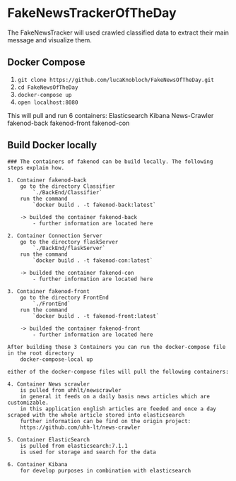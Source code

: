# FakeNewsTrackerOfTheDay

The FakeNewsTracker will used crawled classified data to extract their main message and visualize them.

## Docker Compose

1. `git clone https://github.com/lucaKnobloch/FakeNewsOfTheDay.git`
2. `cd FakeNewsOfTheDay`
3. `docker-compose up`
4. `open localhost:8080`

This will pull and run 6 containers:
    Elasticsearch
    Kibana
    News-Crawler
    fakenod-back
    fakenod-front
    fakenod-con

## Build Docker locally

    ### The containers of fakenod can be build locally. The following steps explain how. 
    
    1. Container fakenod-back
        go to the directory Classifier 
            `./BackEnd/Classifier`
        run the command     
            `docker build . -t fakenod-back:latest`

        -> builded the container fakenod-back
            - further information are located here 

    2. Container Connection Server
        go to the directory flaskServer
            `./BackEnd/flaskServer`
        run the command
            `docker build . -t fakenod-con:latest`

        -> builded the container fakenod-con
            - further information are located here
    
    3. Container fakenod-front
        go to the directory FrontEnd
            `./FrontEnd`
        run the command
            `docker build . -t fakenod-front:latest`
        
        -> builded the container fakenod-front
            - further information are located here

    After building these 3 Containers you can run the docker-compose file in the root directory 
        docker-compose-local up 

    either of the docker-compose files will pull the following containers:

    4. Container News scrawler
        is pulled from uhhlt/newscrawler
        in general it feeds on a daily basis news articles which are customizable. 
        in this application english articles are feeded and once a day scraped with the whole article stored into elasticsearch
        further information can be find on the origin project:
        https://github.com/uhh-lt/news-crawler

    5. Container ElasticSearch
        is pulled from elasticsearch:7.1.1
        is used for storage and search for the data 
    
    6. Container Kibana
        for develop purposes in combination with elasticsearch
